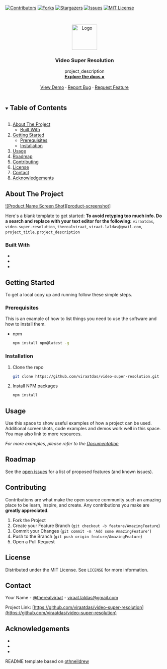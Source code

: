 <!--
*** Thanks for checking out the Best-README-Template. If you have a suggestion
*** that would make this better, please fork the repo and create a pull request
*** or simply open an issue with the tag "enhancement".
*** Thanks again! Now go create something AMAZING! :D
***
***
***
*** To avoid retyping too much info. Do a search and replace for the following:
*** github_username, repo_name, twitter_handle, email, project_title, project_description
-->



<!-- PROJECT SHIELDS -->
<!--
*** I'm using markdown "reference style" links for readability.
*** Reference links are enclosed in brackets [ ] instead of parentheses ( ).
*** See the bottom of this document for the declaration of the reference variables
*** for contributors-url, forks-url, etc. This is an optional, concise syntax you may use.
*** https://www.markdownguide.org/basic-syntax/#reference-style-links
-->
[![Contributors][contributors-shield]][contributors-url]
[![Forks][forks-shield]][forks-url]
[![Stargazers][stars-shield]][stars-url]
[![Issues][issues-shield]][issues-url]
[![MIT License][license-shield]][license-url]



<!-- PROJECT LOGO -->
<br />
<p align="center">
  <a href="https://github.com/viraatdas/video-super-resolution">
    <img src="images/logo.png" alt="Logo" width="80" height="80">
  </a>

  <h3 align="center">Video Super Resolution</h3>

  <p align="center">
    project_description
    <br />
    <a href="https://github.com/viraatdas/video-super-resolution"><strong>Explore the docs »</strong></a>
    <br />
    <br />
    <a href="https://github.com/viraatdas/video-super-resolution">View Demo</a>
    ·
    <a href="https://github.com/viraatdas/video-super-resolution/issues">Report Bug</a>
    ·
    <a href="https://github.com/viraatdas/video-super-resolution/issues">Request Feature</a>
  </p>
</p>



<!-- TABLE OF CONTENTS -->
<details open="open">
  <summary><h2 style="display: inline-block">Table of Contents</h2></summary>
  <ol>
    <li>
      <a href="#about-the-project">About The Project</a>
      <ul>
        <li><a href="#built-with">Built With</a></li>
      </ul>
    </li>
    <li>
      <a href="#getting-started">Getting Started</a>
      <ul>
        <li><a href="#prerequisites">Prerequisites</a></li>
        <li><a href="#installation">Installation</a></li>
      </ul>
    </li>
    <li><a href="#usage">Usage</a></li>
    <li><a href="#roadmap">Roadmap</a></li>
    <li><a href="#contributing">Contributing</a></li>
    <li><a href="#license">License</a></li>
    <li><a href="#contact">Contact</a></li>
    <li><a href="#acknowledgements">Acknowledgements</a></li>
  </ol>
</details>



<!-- ABOUT THE PROJECT -->
## About The Project

[![Product Name Screen Shot][product-screenshot]](https://example.com)

Here's a blank template to get started:
**To avoid retyping too much info. Do a search and replace with your text editor for the following:**
`viraatdas`, `video-super-resolution`, `therealviraat`, `viraat.laldas@gmail.com`, `project_title`, `project_description`


### Built With

* []()
* []()
* []()



<!-- GETTING STARTED -->
## Getting Started

To get a local copy up and running follow these simple steps.

### Prerequisites

This is an example of how to list things you need to use the software and how to install them.
* npm
  ```sh
  npm install npm@latest -g
  ```

### Installation

1. Clone the repo
   ```sh
   git clone https://github.com/viraatdas/video-super-resolution.git
   ```
2. Install NPM packages
   ```sh
   npm install
   ```



<!-- USAGE EXAMPLES -->
## Usage

Use this space to show useful examples of how a project can be used. Additional screenshots, code examples and demos work well in this space. You may also link to more resources.

_For more examples, please refer to the [Documentation](https://example.com)_



<!-- ROADMAP -->
## Roadmap

See the [open issues](https://github.com/viraatdas/video-super-resolution/issues) for a list of proposed features (and known issues).



<!-- CONTRIBUTING -->
## Contributing

Contributions are what make the open source community such an amazing place to be learn, inspire, and create. Any contributions you make are **greatly appreciated**.

1. Fork the Project
2. Create your Feature Branch (`git checkout -b feature/AmazingFeature`)
3. Commit your Changes (`git commit -m 'Add some AmazingFeature'`)
4. Push to the Branch (`git push origin feature/AmazingFeature`)
5. Open a Pull Request



<!-- LICENSE -->
## License

Distributed under the MIT License. See `LICENSE` for more information.



<!-- CONTACT -->
## Contact

Your Name - [@therealviraat](https://twitter.com/therealviraat) - viraat.laldas@gmail.com

Project Link: [https://github.com/viraatdas/video-super-resolution](https://github.com/viraatdas/video-super-resolution)



<!-- ACKNOWLEDGEMENTS -->
## Acknowledgements

* []()
* []()
* []()


README template based on [othneildrew](https://github.com/othneildrew/Best-README-Template)


<!-- MARKDOWN LINKS & IMAGES -->
<!-- https://www.markdownguide.org/basic-syntax/#reference-style-links -->
[contributors-shield]: https://img.shields.io/github/contributors/viraatdas/video-super-resolution.svg?style=for-the-badge
[contributors-url]: https://github.com/viraatdas/video-super-resolution/graphs/contributors
[forks-shield]: https://img.shields.io/github/forks/viraatdas/video-super-resolution.svg?style=for-the-badge
[forks-url]: https://github.com/viraatdas/video-super-resolution/network/members
[stars-shield]: https://img.shields.io/github/stars/viraatdas/video-super-resolution.svg?style=for-the-badge
[stars-url]: https://github.com/viraatdas/video-super-resolution/stargazers
[issues-shield]: https://img.shields.io/github/issues/viraatdas/video-super-resolution.svg?style=for-the-badge
[issues-url]: https://github.com/viraatdas/video-super-resolution/issues
[license-shield]: https://img.shields.io/github/license/viraatdas/video-super-resolution.svg?style=for-the-badge
[license-url]: https://github.com/viraatdas/video-super-resolution/blob/master/LICENSE.txt
[linkedin-shield]: https://img.shields.io/badge/-LinkedIn-black.svg?style=for-the-badge&logo=linkedin&colorB=555
[linkedin-url]: https://linkedin.com/in/viraatdas

